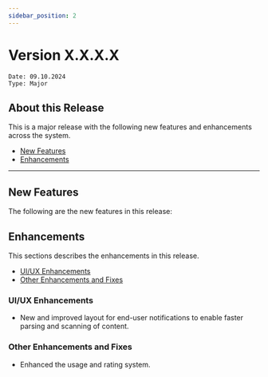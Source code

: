 ```yaml
---
sidebar_position: 2
---
```

# Version X.X.X.X
```
Date: 09.10.2024
Type: Major
```

## About this Release

This is a major release with the following new features and enhancements across the system.

- [New Features](#about-this-release)
- [Enhancements](#enhancements)
---
## New Features 
The following are the new features in this release:

## Enhancements
This sections describes the enhancements in this release.
- [UI/UX Enhancements](#uiux-enhancements)
- [Other Enhancements and Fixes](#other-enhancements-and-fixes)
### UI/UX Enhancements

- New and improved layout for end-user notifications to enable faster parsing and scanning of content.

### Other Enhancements and Fixes

- Enhanced the usage and rating system.